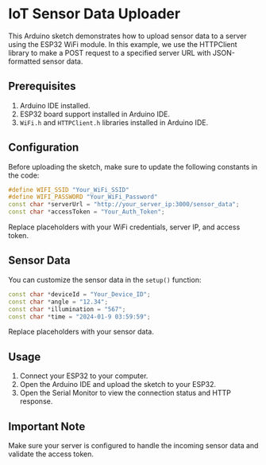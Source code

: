 # IoT Sensor Data Uploader

This Arduino sketch demonstrates how to upload sensor data to a server using the ESP32 WiFi module. In this example, we use the HTTPClient library to make a POST request to a specified server URL with JSON-formatted sensor data.

## Prerequisites
1. Arduino IDE installed.
2. ESP32 board support installed in Arduino IDE.
3. `WiFi.h` and `HTTPClient.h` libraries installed in Arduino IDE.

## Configuration
Before uploading the sketch, make sure to update the following constants in the code:

```cpp
#define WIFI_SSID "Your_WiFi_SSID"
#define WIFI_PASSWORD "Your_WiFi_Password"
const char *serverUrl = "http://your_server_ip:3000/sensor_data";
const char *accessToken = "Your_Auth_Token";
```

Replace placeholders with your WiFi credentials, server IP, and access token.

## Sensor Data
You can customize the sensor data in the `setup()` function:

```cpp
const char *deviceId = "Your_Device_ID";
const char *angle = "12.34";
const char *illumination = "567";
const char *time = "2024-01-9 03:59:59";
```

Replace placeholders with your sensor data.

## Usage
1. Connect your ESP32 to your computer.
2. Open the Arduino IDE and upload the sketch to your ESP32.
3. Open the Serial Monitor to view the connection status and HTTP response.

## Important Note
Make sure your server is configured to handle the incoming sensor data and validate the access token.
